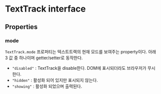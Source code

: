 # TextTrack interface
## Properties
### mode
```TextTrack.mode``` 프로퍼티는 텍스트트랙의 현재 모드를 보여주는 property이다. 아래 3 값 중 하나이며 getter/setter로 동작한다.
- ```"disabled"``` : TextTrack을 disable한다. DOM에 표시되더라도 브라우저가 무시한다.
- ```"hidden"``` : 활성화 되어 있지만 표시되지 않는다. 
- ```"showing"``` : 활성화 되었으며 출력된다.